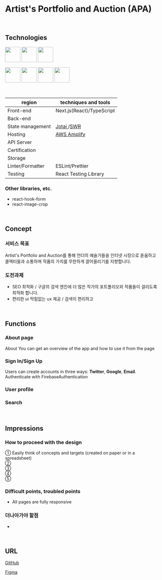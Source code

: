 # Artist's Portfolio and Auction (APA)

<!-- ![Videotogif (1)](https://user-images.githubusercontent.com/65433193/118928788-a7f80800-b97e-11eb-958e-e40e1098af2f.gif) -->

<!-- 완성후 비쥬얼 gif 자리 -->

<br/>

## Technologies

<p align="left">
  <a href="https://www.typescriptlang.org/"><img src="https://cdn.worldvectorlogo.com/logos/typescript.svg" height="50px;" /></a>
  <a href="https://nextjs.org/"><img src="https://cdn.worldvectorlogo.com/logos/nextjs-13.svg" height="50px;" /></a>
  <a href="https://react.dev/"><img src="https://cdn.worldvectorlogo.com/logos/react-2.svg" height="50px;" /></a>

</p>
<p align="left">
  <a href="https://www.figma.com/"><img src="https://cdn.worldvectorlogo.com/logos/figma-5.svg" height="50px;" /></a>
  <a href="https://eslint.org/"><img src="https://cdn.worldvectorlogo.com/logos/eslint-1.svg" height="50px;" /></a>
  <a href="https://prettier.io/"><img src="https://cdn.worldvectorlogo.com/logos/prettier-2.svg" height="50px;" /></a>
  <a href="https://styled-components.com/"><img src="https://cdn.worldvectorlogo.com/logos/styled-components-1.svg" height="50px;" /></a>
</p><br />

| region           | techniques and tools                                                                |
| ---------------- | ----------------------------------------------------------------------------------- |
| Front-end        | Next.js(React)/TypeScript                                                           |
| Back-end         |                                                                                     |
| State management | <a href="https://jotai.org/">Jotai </a>/<a href="https://swr.vercel.app.ko">SWR</a> |
| Hosting          | <a href="https://aws.amazon.com/ko/amplify/">AWS Amplify</a>                        |
| API Server       |                                                                                     |
| Certification    |                                                                                     |
| Storage          |                                                                                     |
| Linter/Formatter | ESLint/Prettier                                                                     |
| Testing          | React Testing Library                                                               |

### Other libraries, etc.

- react-hook-form
- react-image-crop

<br/>

## Concept

### 서비스 목표

Artist's Portfolio and Auction를 통해 언더의 예술가들을 인터넷 시장으로 돋움하고 콜렉터들과 소통하며 작품의 가치를 무한하게 끌어올리기를 지향합니다.<br />

### 도전과제

- SEO 최적화 /
  구글의 검색 엔진에 더 많은 작가의 포트폴리오와 작품들이 걸리도록 최적화 합니다.
- 편리한 ui 막힘없는 ux 제공 /
  검색이 편리하고

<br/>

## Functions

### About page

About You can get an overview of the app and how to use it from the page<br  />

### Sign In/Sign Up

Users can create accounts in three ways: **Twitter**, **Google**, **Email**. <br />
Authenticate with FirebaseAuthentication

### User profile

### Search

<br/>

## Impressions

### How to proceed with the design

① Easily think of concepts and targets (created on paper or in a spreadsheet)<br />
② <br />
③ <br />
④ <br />
⑤ <br />

### Difficult points, troubled points

- All pages are fully responsive

### 더나아가야 할점

-

<br/>

## URL

<!-- [App]()
- 준비중... -->

[GitHub](https://github.com/)

[Figma](https://www.figma.com/file/517TGylykXf6aMgfY1QBqd/%EC%9E%91%ED%92%88-%EA%B2%BD%EB%A7%A4-%EC%82%AC%EC%9D%B4%ED%8A%B8-%26-sns-%EC%86%8C%EC%85%9C?type=design&node-id=0-1)

<br/>
